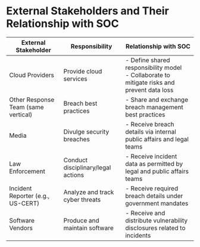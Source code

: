 # External Stakeholders and Their Relationship with SOC

| **External Stakeholder**              | **Responsibility**                              | **Relationship with SOC**                                                                                                  |
|--------------------------------------|--------------------------------------------------|----------------------------------------------------------------------------------------------------------------------------|
| Cloud Providers                       | Provide cloud services                           | - Define shared responsibility model <br> - Collaborate to mitigate risks and prevent data loss                            |
| Other Response Team (same vertical)  | Breach best practices                            | - Share and exchange breach management best practices                                                                       |
| Media                                | Divulge security breaches                        | - Receive breach details via internal public affairs and legal teams                                                       |
| Law Enforcement                      | Conduct disciplinary/legal actions               | - Receive incident data as permitted by legal and public affairs teams                                                     |
| Incident Reporter (e.g., US-CERT)    | Analyze and track cyber threats                  | - Receive required breach details under government mandates                                                                |
| Software Vendors                     | Produce and maintain software                    | - Receive and distribute vulnerability disclosures related to incidents                                                     |
